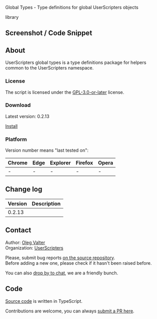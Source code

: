 Global Types - Type definitions for global UserScripters objects

library


<!-- thumbnail:  -->
<!-- version: 0.2.13 -->
<!-- tag: library -->
<!-- excerpt: UserScripters global types is a type definitions package for helpers common to the UserScripters namespace -->

## Screenshot / Code Snippet



## About

UserScripters global types is a type definitions package for helpers common to the UserScripters namespace.

### License

The script is licensed under the [GPL-3.0-or-later](https://spdx.org/licenses/GPL-3.0-or-later) license.

### Download

Latest version: 0.2.13

[Install](https://www.npmjs.com/package/@userscripters/global-types)

### Platform

Version number means "last tested on":

| Chrome | Edge | Explorer | Firefox | Opera |
| - | - | - | - | - |
| - | - | - | - | - |

## Change log

| Version    | Description |
| ---------- | ----------- |
| 0.2.13 |             |

## Contact

Author: [Oleg Valter](https://stackoverflow.com/users/11407695)
<br>Organization: [UserScripters](https://github.com/userscripters)

Please, submit bug reports [on the source repository](https://github.com/userscripters/global-types/issues).
<br>Before adding a new one, please check if it hasn't been raised before.

You can also [drop by to chat](https://chat.stackoverflow.com/rooms/214345), we are a friendly bunch.

## Code

[Source code](https://github.com/userscripters/global-types/blob/master/src/index.ts) is written in TypeScript.

Contributions are welcome, you can always [submit a PR here](https://github.com/userscripters/global-types/pulls).